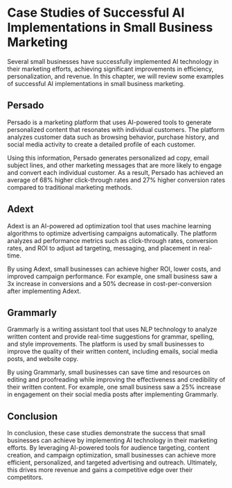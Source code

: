 Case Studies of Successful AI Implementations in Small Business Marketing
=================================================================================================================================================

Several small businesses have successfully implemented AI technology in their marketing efforts, achieving significant improvements in efficiency, personalization, and revenue. In this chapter, we will review some examples of successful AI implementations in small business marketing.

Persado
-------

Persado is a marketing platform that uses AI-powered tools to generate personalized content that resonates with individual customers. The platform analyzes customer data such as browsing behavior, purchase history, and social media activity to create a detailed profile of each customer.

Using this information, Persado generates personalized ad copy, email subject lines, and other marketing messages that are more likely to engage and convert each individual customer. As a result, Persado has achieved an average of 68% higher click-through rates and 27% higher conversion rates compared to traditional marketing methods.

Adext
-----

Adext is an AI-powered ad optimization tool that uses machine learning algorithms to optimize advertising campaigns automatically. The platform analyzes ad performance metrics such as click-through rates, conversion rates, and ROI to adjust ad targeting, messaging, and placement in real-time.

By using Adext, small businesses can achieve higher ROI, lower costs, and improved campaign performance. For example, one small business saw a 3x increase in conversions and a 50% decrease in cost-per-conversion after implementing Adext.

Grammarly
---------

Grammarly is a writing assistant tool that uses NLP technology to analyze written content and provide real-time suggestions for grammar, spelling, and style improvements. The platform is used by small businesses to improve the quality of their written content, including emails, social media posts, and website copy.

By using Grammarly, small businesses can save time and resources on editing and proofreading while improving the effectiveness and credibility of their written content. For example, one small business saw a 25% increase in engagement on their social media posts after implementing Grammarly.

Conclusion
----------

In conclusion, these case studies demonstrate the success that small businesses can achieve by implementing AI technology in their marketing efforts. By leveraging AI-powered tools for audience targeting, content creation, and campaign optimization, small businesses can achieve more efficient, personalized, and targeted advertising and outreach. Ultimately, this drives more revenue and gains a competitive edge over their competitors.

